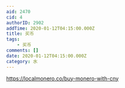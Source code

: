 ```yaml
---
aid: 2470
cid: 4
authorID: 2902
addTime: 2020-01-12T04:15:00.000Z
title: 买币
tags:
    - 买币
comments: []
date: 2020-01-12T04:15:00.000Z
category: 水
---
```


https://localmonero.co/buy-monero-with-cny

